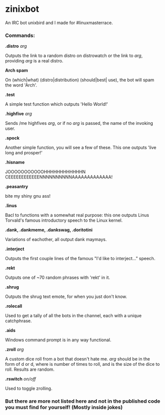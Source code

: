 # zinixbot
An IRC bot unixbird and I made for #linuxmasterrace.

### Commands:

__.distro__ _arg_

Outputs the link to a random distro on distrowatch or the link to _arg_, providing _arg_ is a real distro.

__Arch spam__

On (which|what) (distro|distribution) (should|best| use), the bot will spam the word 'Arch'.

__.test__

A simple test function which outputs 'Hello World!'

__.highfive__ _arg_

Sends /me highfives _arg_, or if no _arg_ is passed, the name of the invoking user.

__.spock__

Another simple function, you will see a few of these. This one outputs 'live long and prosper!'

__.hisname__

JOOOOOOOOOOOHHHHHHHHHHHHN CEEEEEEEEEEEENNNNNNNNNNAAAAAAAAAAAAA!

__.peasantry__

bite my shiny gnu ass!

__.linus__

Bacl to functions with a somewhat real purpose: this one outputs Linus Torvald's famous introductory speech to the Linux kernel.

__.dank, .dankmeme, .dankswag, .doritotini__

Variations of eachother, all output dank maymays.

__.interject__

Outputs the first couple lines of the famous "I'd like to interject..." speech.

__.rekt__

Outputs one of ~70 random phrases with 'rekt' in it.

__.shrug__

Outputs the shrug text emote, for when you just don't know.

__.rolecall__

Used to get a tally of all the bots in the channel, each with a unique catchphrase.

__.aids__

Windows command prompt is in any way functional.

__.zroll__ _arg_

A custom dice roll from a bot that doesn't hate me. _arg_ should be in the form of <num1>d<num2> or d<num2>, where <num1> is number of times to roll, and <num2> is the size of the dice to roll. Results are random.

__.rswitch__ _on/off_

Used to toggle zrolling.




### But there are more not listed here and not in the published code you must find for yourself! (Mostly inside jokes)
